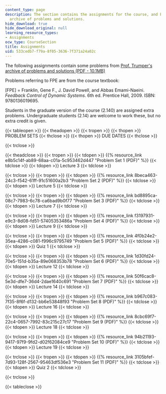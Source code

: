 ```yaml
---
content_type: page
description: The section contains the assignments for the course, and Prof. Trumper's
  archive of problems and solutions.
hide_download: true
hide_download_original: null
learning_resource_types:
- Assignments
ocw_type: CourseSection
title: Assignments
uid: 533cedb7-f79a-8f05-3636-7f371a24a02c
---
```


The following assignments contain some problems from [Prof. Trumper's archive of problems and solutions (PDF - 10.1MB)](/ans7870/2/2.14/s14/MIT2_14S14_Prob_Archive.pdf)

Problems referring to FPE are from the course textbook:

\[FPE\] = Franklin, Gene F., J. David Powell, and Abbas Emami-Naeini. _Feedback Control of Dynamic Systems_. 6th ed. Prentice Hall, 2009. ISBN: 9780136019695.

Students in the graduate version of the course (2.140) are assigned extra problems. Undergraduate students (2.14) are welcome to work these, but no extra credit is given.

{{< tableopen >}}
{{< theadopen >}}
{{< tropen >}}
{{< thopen >}}
PROBLEM SETS
{{< thclose >}}
{{< thopen >}}
DUE DATES
{{< thclose >}}

{{< trclose >}}

{{< theadclose >}}
{{< tropen >}}
{{< tdopen >}}
{{% resource_link e8b5c14f-ab89-68aa-c01a-5c953462d447 "Problem Set 1 (PDF)" %}}
{{< tdclose >}}
{{< tdopen >}}
Lecture 3
{{< tdclose >}}

{{< trclose >}}
{{< tropen >}}
{{< tdopen >}}
{{% resource_link 8beca463-24c3-f542-61ff-91c51600a2b3 "Problem Set 2 (PDF)" %}}
{{< tdclose >}}
{{< tdopen >}}
Lecture 5
{{< tdclose >}}

{{< trclose >}}
{{< tropen >}}
{{< tdopen >}}
{{% resource_link bd8895ca-08c7-7983-6c78-ca6bad9b0f77 "Problem Set 3 (PDF)" %}}
{{< tdclose >}}
{{< tdopen >}}
Lecture 7
{{< tdclose >}}

{{< trclose >}}
{{< tropen >}}
{{< tdopen >}}
{{% resource_link f3197931-e9c3-8d08-fd51-57405353486a "Problem Set 4 (PDF)" %}}
{{< tdclose >}}
{{< tdopen >}}
Lecture 9
{{< tdclose >}}

{{< trclose >}}
{{< tropen >}}
{{< tdopen >}}
{{% resource_link 4f0b24e2-35ea-4286-c081-f996c9795749 "Problem Set 5 (PDF)" %}}
{{< tdclose >}}
{{< tdopen >}}
Quiz 1
{{< tdclose >}}

{{< trclose >}}
{{< tropen >}}
{{< tdopen >}}
{{% resource_link 1d30fd24-70e5-151d-b35a-89e068353b78 "Problem Set 6 (PDF)" %}}
{{< tdclose >}}
{{< tdopen >}}
Lecture 12
{{< tdclose >}}

{{< trclose >}}
{{< tropen >}}
{{< tdopen >}}
{{% resource_link 50f6cac8-5e3d-dfe7-36d4-2dae1640c691 "Problem Set 7 (PDF)" %}}
{{< tdclose >}}
{{< tdopen >}}
Lecture 14
{{< tdclose >}}

{{< trclose >}}
{{< tropen >}}
{{< tdopen >}}
{{% resource_link b967c083-7f35-8f6f-d132-bb6e53848f93 "Problem Set 8 (PDF)" %}}
{{< tdclose >}}
{{< tdopen >}}
Lecture 16
{{< tdclose >}}

{{< trclose >}}
{{< tropen >}}
{{< tdopen >}}
{{% resource_link 8cbc69f7-22c4-0657-7992-83c215c27c17 "Problem Set 9 (PDF)" %}}
{{< tdclose >}}
{{< tdopen >}}
Lecture 18
{{< tdclose >}}

{{< trclose >}}
{{< tropen >}}
{{< tdopen >}}
{{% resource_link 94b21193-9417-97f9-9fd2-d02f62084ce9 "Problem Set 10 (PDF)" %}}
{{< tdclose >}}
{{< tdopen >}}
Lecture 19
{{< tdclose >}}

{{< trclose >}}
{{< tropen >}}
{{< tdopen >}}
{{% resource_link 3105bfef-7d93-128f-2567-95463df536e3 "Problem Set 11 (PDF)" %}}
{{< tdclose >}}
{{< tdopen >}}
Quiz 2
{{< tdclose >}}

{{< trclose >}}

{{< tableclose >}}